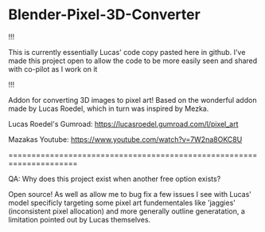 # Blender-Pixel-3D-Converter

!!!

This is currently essentially Lucas' code copy pasted here in github. I've made this project open to allow the code to be more easily seen and shared with co-pilot as I work on it

!!!

Addon for converting 3D images to pixel art! Based on the wonderful addon made by Lucas Roedel, which in turn was inspired by Mezka.

Lucas Roedel's Gumroad: https://lucasroedel.gumroad.com/l/pixel_art

Mazakas Youtube: https://www.youtube.com/watch?v=7W2na8OKC8U

=====================================================================

QA: Why does this project exist when another free option exists?

Open source! As well as allow me to bug fix a few issues I see with Lucas' model specificly targeting some pixel art fundementales like 'jaggies' (inconsistent pixel allocation) and more generally outline generatation, 
a limitation pointed out by Lucas themselves. 


